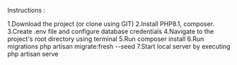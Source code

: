 Instructions :

1.Download the project (or clone using GIT)
2.Install PHP8.1, composer.
3.Create .env file and configure database credentials
4.Navigate to the project's root directory using terminal
5.Run composer install
6.Run migrations php artisan migrate:fresh --seed
7.Start local server by executing php artisan serve
